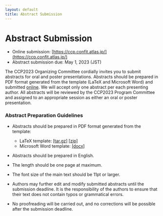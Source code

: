 ```yaml
---
layout: default
title: Abstract Submission
---
```


# Abstract Submission

* Online submission: [https://ccp.confit.atlas.jp/](https://ccp.confit.atlas.jp/)
* Abstract submission due: May 1, 2023 (JST)

The CCP2023 Organizing Committee cordially invites you to submit abstracts for oral and poster presentations. Abstracts should be prepared in PDF format generated from the template (LaTeX and Microsoft Word) and submitted [online](https://ccp.confit.atlas.jp/). We will accept only one abstract per each presenting author. All abstracts will be reviewed by the CCP2023 Program Committee and assigned to an appropriate session as either an oral or poster presentation.

### Abstract Preparation Guidelines

* Abstracts should be prepared in PDF format generated from the template:

  * LaTeX template: [[tar.gz]](assets/files/template-latex.tar.gz) [[zip]](assets/files/template-latex.zip)
  * Microsoft Word template: [[docx]](assets/files/template-word.docx)

* Abstracts should be prepared in English.
* The length should be one page at maximum.
* The font size of the main text should be 11pt or larger.
* Authors may further edit and modify submitted abstracts until the submission deadline. It is the responsibility of the authors to ensure that their text does not contain typos or grammatical errors.
* No proofreading will be carried out, and no corrections will be possible after the submission deadline.

